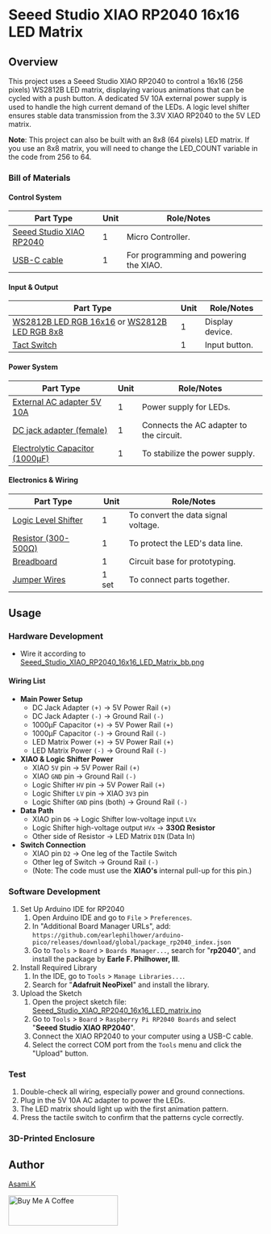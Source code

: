 # Seeed Studio XIAO RP2040 16x16 LED Matrix

## Overview

This project uses a Seeed Studio XIAO RP2040 to control a 16x16 (256 pixels) WS2812B LED matrix, displaying various animations that can be cycled with a push button. A dedicated 5V 10A external power supply is used to handle the high current demand of the LEDs. A logic level shifter ensures stable data transmission from the 3.3V XIAO RP2040 to the 5V LED matrix.

**Note**: This project can also be built with an 8x8 (64 pixels) LED matrix. If you use an 8x8 matrix, you will need to change the LED_COUNT variable in the code from 256 to 64.


<!-- **Click to watch on YouTube**

[![YouTube Video Thumbnail](https://i.ytimg.com/vi/6-BWVaQY8bo/hqdefault.jpg)](https://youtu.be/6-BWVaQY8bo?si=5ha3Cig4YXMKvDc2) -->


### Bill of Materials

#### Control System

| Part Type                                           | Unit | Role/Notes                             |     |
| --------------------------------------------------- | ---- | -------------------------------------- | --- |
| [Seeed Studio XIAO RP2040](https://amzn.to/3TrkrHs) | 1    | Micro Controller.                      |     |
| [USB-C cable](https://amzn.to/407P2xg)              | 1    | For programming and powering the XIAO. |     |


#### Input & Output

| Part Type                                                                                          | Unit | Role/Notes      |
| -------------------------------------------------------------------------------------------------- | ---- | --------------- |
| [WS2812B LED RGB 16x16](https://amzn.to/4ebZCcm) or [WS2812B LED RGB 8x8](https://amzn.to/44cSo3p) | 1    | Display device. |
| [Tact Switch](https://amzn.to/4l5lGrQ)                                                             | 1    | Input button.   |


#### Power System

| Part Type                                                  | Unit | Role/Notes                              |
| ---------------------------------------------------------- | ---- | --------------------------------------- |
| [External AC adapter 5V 10A](https://amzn.to/4neewTI)      | 1    | Power supply for LEDs.                  |
| [DC jack adapter (female)](https://amzn.to/3IdZI7k)        | 1    | Connects the AC adapter to the circuit. |
| [Electrolytic Capacitor (1000µF)](https://amzn.to/45ZOWLQ) | 1    | To stabilize the power supply.          |


#### Electronics & Wiring

| Part Type                                      | Unit  | Role/Notes                          |
| ---------------------------------------------- | ----- | ----------------------------------- |
| [Logic Level Shifter](https://amzn.to/4eeDyhr) | 1     | To convert the data signal voltage. |
| [Resistor (300-500Ω)](https://amzn.to/4kMejW2) | 1     | To protect the LED's data line.     |
| [Breadboard](https://amzn.to/40bMzlk)          | 1     | Circuit base for prototyping.       |
| [Jumper Wires](https://amzn.to/45voWYC)        | 1 set | To connect parts together.          |


## Usage

### Hardware Development

-  Wire it according to [Seeed_Studio_XIAO_RP2040_16x16_LED_Matrix_bb.png](https://github.com/asamiile/diy-electronics/blob/main/Seeed_Studio_XIAO_RP2040_16x16_LED_Matrix/diagrams/Seeed_Studio_XIAO_RP2040_16x16_LED_Matrix_bb.png)


#### Wiring List

- **Main Power Setup**
  - DC Jack Adapter `(+)` → 5V Power Rail `(+)`
  - DC Jack Adapter `(-)` → Ground Rail `(-)`
  - 1000µF Capacitor `(+)` → 5V Power Rail `(+)`
  - 1000µF Capacitor `(-)` → Ground Rail `(-)`
  - LED Matrix Power `(+)` → 5V Power Rail `(+)`
  - LED Matrix Power `(-)` → Ground Rail `(-)`
- **XIAO & Logic Shifter Power**
  - XIAO `5V` pin → 5V Power Rail `(+)`
  - XIAO `GND` pin → Ground Rail `(-)`
  - Logic Shifter `HV` pin → 5V Power Rail `(+)`
  - Logic Shifter `LV` pin → XIAO `3V3` pin
  - Logic Shifter `GND` pins (both) → Ground Rail `(-)`
- **Data Path**
  - XIAO pin `D6` → Logic Shifter low-voltage input `LVx`
  - Logic Shifter high-voltage output `HVx` → **330Ω Resistor**
  - Other side of Resistor → LED Matrix `DIN` (Data In)
- **Switch Connection**
  - XIAO pin `D2` → One leg of the Tactile Switch
  - Other leg of Switch → Ground Rail `(-)`
  - (Note: The code must use the **XIAO's** internal pull-up for this pin.)


### Software Development

1. Set Up Arduino IDE for RP2040
   1. Open Arduino IDE and go to `File` > `Preferences`.
   2. In "Additional Board Manager URLs", add: `https://github.com/earlephilhower/arduino-pico/releases/download/global/package_rp2040_index.json`
   3. Go to `Tools` > `Board` > `Boards Manager...`, search for "**rp2040**", and install the package by **Earle F. Philhower, III**.
2.  Install Required Library
    1.  In the IDE, go to `Tools` > `Manage Libraries...`.
    2.  Search for "**Adafruit NeoPixel**" and install the library.
3.  Upload the Sketch
    1. Open the project sketch file:  [Seeed_Studio_XIAO_RP2040_16x16_LED_matrix.ino]()
    2. Go to `Tools` > `Board` > `Raspberry Pi RP2040 Boards` and select "**Seeed Studio XIAO RP2040**".
    3. Connect the XIAO RP2040 to your computer using a USB-C cable.
    4. Select the correct COM port from the `Tools` menu and click the "Upload" button.


### Test

1. Double-check all wiring, especially power and ground connections.
2. Plug in the 5V 10A AC adapter to power the LEDs.
3. The LED matrix should light up with the first animation pattern.
4. Press the tactile switch to confirm that the patterns cycle correctly.


### 3D-Printed Enclosure

<!-- Create a custom case with a 3D printer to protect the electronics and give your project a polished look.

Using CAD software (like Tinkercad), design an enclosure based on the exact measurements of your finished PCB. The design must include:
* **Cutouts** for the 8x8 LED matrix, USB port, DC power jack, and switch.
* **Mounting posts** to secure the PCB in place.

It's recommended to print a small test piece to check the fit of the ports before starting the final print. Once printed, secure the board inside the enclosure with screws to complete the project. -->


## Author

[Asami.K](https://asami.tokyo/)

<a href="https://www.buymeacoffee.com/asamiile" target="_blank"><img src="https://cdn.buymeacoffee.com/buttons/v2/default-yellow.png" alt="Buy Me A Coffee" style="height: 60px !important;width: 217px !important;" ></a>
